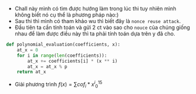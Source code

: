 
- Chall này mình có tìm được hướng làm trong lúc thi tuy nhiên mình không biết nó cụ thể là phương pháp nào:)
- Sau thi thì mình có tham khảo wu thì biết đây là `nonce reuse attack`.
- Đầu tiên ta cần tính toán và gửi 2 ct vào sao cho `nouce` của chúng giống nhau để làm được điều này thì ta phải tính toán dựa trên y đã cho.

```python
def polynomial_evaluation(coefficients, x):
	at_x = 0
	for i in range(len(coefficients)):
		at_x += coefficients[i] * (x ** i)
		at_x = at_x % p
	return at_x
```
- Giải phương trình $f(x)= \sum{cof_i*x^i}_{0}^{15}$
